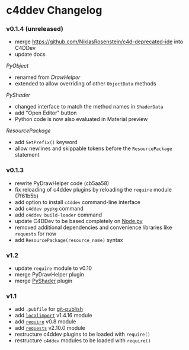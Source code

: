 # c4ddev Changelog

  [Node.py]: https://github.com/nodepy/nodepy

### v0.1.4 (unreleased)

- merge https://github.com/NiklasRosenstein/c4d-deprecated-ide into C4DDev
- update docs

*PyObject*

- renamed from *DrawHelper*
- extended to allow overriding of other `ObjectData` methods

*PyShader*

- changed interface to match the method names in `ShaderData`
- add "Open Editor" button
- Python code is now also evaluated in Material preview

*ResourcePackage*

- add `SetPrefix()` keyword
- allow newlines and skippable tokens before the `ResourcePackage` statement

### v0.1.3

- rewrite PyDrawHelper code (cb5aa58)
- fix reloading of c4ddev plugins by reloading the `require` module (7f61b5b)
- add option to install `c4ddev` command-line interface
- add `c4ddev pypkg` command
- add `c4ddev build-loader` command
- update C4DDev to be based completely on [Node.py]
- removed additional dependencies and convenience libraries like `requests` for now
- add `ResourcePackage(resource_name)` syntax

### v1.2

- update `require` module to v0.10
- merge PyDrawHelper plugin
- merge [PyShader](https://github.com/nr-plugins/pyshader) plugin

### v1.1

- add `.pubfile` for [git-publish](https://pypi.python.org/pypi/git-publish)
- add [`localimport`](https://github.com/NiklasRosenstein/py-localimport) v1.4.16 module
- add [`require`](https://github.com/NiklasRosenstein/py-localimport) v0.8 module
- add [`requests`](https://github.com/kennethreitz/requests) v2.10.0 module
- restructure c4ddev plugins to be loaded with `require()`
- restructure `c4ddev` modules to be loaded with `require()`
